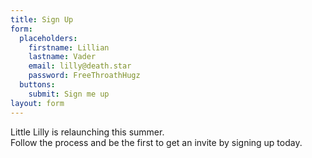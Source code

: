 ```yaml
---
title: Sign Up
form:
  placeholders:
    firstname: Lillian
    lastname: Vader
    email: lilly@death.star
    password: FreeThroathHugz
  buttons:
    submit: Sign me up
layout: form
---
```


Little Lilly is relaunching this summer.  
Follow the process and be the first to get an invite by signing up today.
